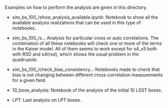 Examples on how to perform the analysis are given in this directory.

- sim_bs_100_/show_analysis_available.ipynb:
    Notebook to show all the available analysis realizations that can be used in this type of notebooks.

- sim_bs_100_/s..:
    Analysis for particular cross or auto correlations. The combination of all these notebooks will check one or more of the terms in the Kaiser model. All of them seems to work except for s4_s5 both with RSD and s4(rsd), which shows the usual problem in the quadrupole.

- sim_bs_100_/check_bias_consistency..:
    Notebooks made to check that bias is not changing between different cross-correlation measurements for a given field.

- 10_boxe_analysis:
    Notebook of the analysis of the initial 10 LSST boxes.

- LPT:
    Last analysis on LPT boxes.